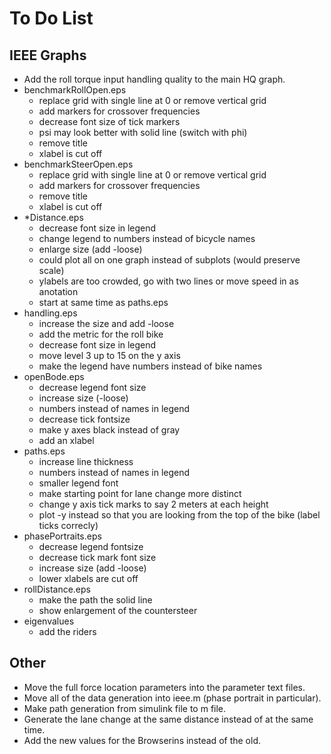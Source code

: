 To Do List
==========

IEEE Graphs
-----------
- Add the roll torque input handling quality to the main HQ graph.
- benchmarkRollOpen.eps
    - replace grid with single line at 0 or remove vertical grid
    - add markers for crossover frequencies
    - decrease font size of tick markers
    - psi may look better with solid line (switch with phi)
    - remove title
    - xlabel is cut off
- benchmarkSteerOpen.eps
    - replace grid with single line at 0 or remove vertical grid
    - add markers for crossover frequencies
    - remove title
    - xlabel is cut off
- *Distance.eps
    - decrease font size in legend
    - change legend to numbers instead of bicycle names
    - enlarge size (add -loose)
    - could plot all on one graph instead of subplots (would preserve scale)
    - ylabels are too crowded, go with two lines or move speed in as anotation
    - start at same time as paths.eps
- handling.eps
    - increase the size and add -loose
    - add the metric for the roll bike
    - decrease font size in legend
    - move level 3 up to 15 on the y axis
    - make the legend have numbers instead of bike names
- openBode.eps
    - decrease legend font size
    - increase size (-loose)
    - numbers instead of names in legend
    - decrease tick fontsize
    - make y axes black instead of gray
    - add an xlabel
- paths.eps
    - increase line thickness
    - numbers instead of names in legend
    - smaller legend font
    - make starting point for lane change more distinct
    - change y axis tick marks to say 2 meters at each height
    - plot -y instead so that you are looking from the top of the bike (label
      ticks correcly)
- phasePortraits.eps
    - decrease legend fontsize
    - decrease tick mark font size
    - increase size (add -loose)
    - lower xlabels are cut off
- rollDistance.eps
    - make the path the solid line
    - show enlargement of the countersteer
- eigenvalues
    - add the riders

Other
-----
- Move the full force location parameters into the parameter text files.
- Move all of the data generation into ieee.m (phase portrait in particular).
- Make path generation from simulink file to m file.
- Generate the lane change at the same distance instead of at the same
  time.
- Add the new values for the Browserins instead of the old.
